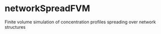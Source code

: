 # networkSpreadFVM
Finite volume simulation of concentration profiles spreading over network structures
